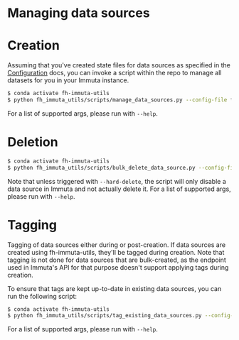 Managing data sources
=====================

# Creation

Assuming that you've created state files for data sources as specified in the [Configuration](managing_configs.md) docs,
you can invoke a script within the repo to manage all datasets for you in your Immuta instance.

``` bash
$ conda activate fh-immuta-utils
$ python fh_immuta_utils/scripts/manage_data_sources.py --config-file foo.yml
```

For a list of supported args, please run with `--help`.

# Deletion

``` bash
$ conda activate fh-immuta-utils
$ python fh_immuta_utils/scripts/bulk_delete_data_source.py --config-file foo.yml --search-text foo
```

Note that unless triggered with `--hard-delete`, the script will only disable a data source in Immuta and not actually delete it.
For a list of supported args, please run with `--help`.

# Tagging

Tagging of data sources either during or post-creation.
If data sources are created using fh-immuta-utils, they'll be tagged during creation.
Note that tagging is not done for data sources that are bulk-created, as the endpoint used in Immuta's API for that purpose
doesn't support applying tags during creation.


To ensure that tags are kept up-to-date in existing data sources, you can run the following script:

``` bash
$ conda activate fh-immuta-utils
$ python fh_immuta_utils/scripts/tag_existing_data_sources.py --config-file foo.yml
```
For a list of supported args, please run with `--help`.
